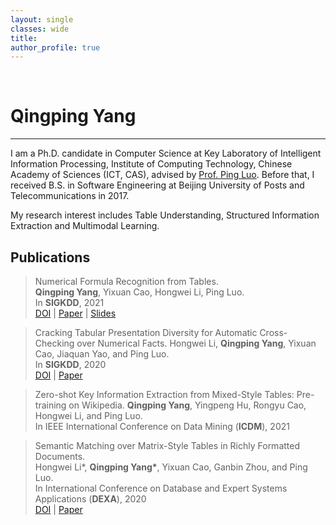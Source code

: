 ```yaml
---
layout: single
classes: wide
title:
author_profile: true
---
```


&nbsp;
# Qingping Yang
---

I am a Ph.D. candidate in Computer Science at Key Laboratory of Intelligent Information Processing, Institute of Computing Technology, Chinese Academy of Sciences (ICT, CAS), 
advised by [Prof. Ping Luo](https://ping-luo.github.io/). 
Before that, I received B.S. in Software Engineering at Beijing University of Posts and Telecommunications in 2017.

My research interest includes Table Understanding, Structured Information Extraction and Multimodal Learning.

<!-- I am actively looking for a full-time job. Please drop me an [email](mailto:huiyu@jhu.edu) if you are interested. -->

## Publications

> Numerical Formula Recognition from Tables.  
> **Qingping Yang**, Yixuan Cao, Hongwei Li, Ping Luo.  
> In **SIGKDD**, 2021  
> [DOI](https://dl.acm.org/doi/abs/10.1145/3447548.3467425) | [Paper](http://qingping95.github.io/files/KDD_21_camera_ready.pdf) | [Slides](http://qingping95.github.io/files/KDD_21_presentation.pdf)

> Cracking Tabular Presentation Diversity for Automatic Cross-Checking over Numerical Facts. 
> Hongwei Li, **Qingping Yang**, Yixuan Cao, Jiaquan Yao, and Ping Luo.  
> In **SIGKDD**, 2020  
> [DOI](https://dl.acm.org/doi/10.1145/3394486.3403310) | [Paper](http://hw446.github.io/files/2020-KDD-tabular-presentation.pdf)

> Zero-shot Key Information Extraction from Mixed-Style Tables: Pre-training on Wikipedia. 
> **Qingping Yang**, Yingpeng Hu, Rongyu Cao, Hongwei Li, and Ping Luo.  
> In IEEE International Conference on Data Mining (**ICDM**), 2021 
<!-- > [DOI](https://doi.org/10.1007/978-3-030-59003-1_24) | [Paper](http://hw446.github.io/files/2020-DEXA-semantic-matching.pdf)  -->

> Semantic Matching over Matrix-Style Tables in Richly Formatted Documents.  
> Hongwei Li\*, **Qingping Yang\***, Yixuan Cao, Ganbin Zhou, and Ping Luo.  
> In International Conference on Database and Expert Systems Applications (**DEXA**), 2020  
> [DOI](https://doi.org/10.1007/978-3-030-59003-1_24) | [Paper](http://hw446.github.io/files/2020-DEXA-semantic-matching.pdf)  
 
